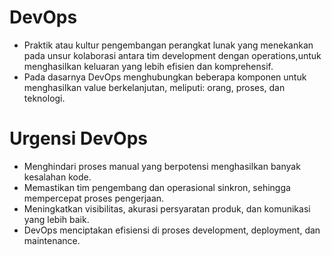 <h1>DevOps</h1>
<ul>
  <li>Praktik atau kultur pengembangan perangkat lunak yang menekankan pada unsur kolaborasi antara tim development dengan operations,untuk menghasilkan keluaran yang lebih efisien dan komprehensif.</li>
  <li>Pada dasarnya DevOps menghubungkan beberapa komponen untuk menghasilkan value berkelanjutan, meliputi: orang, proses, dan teknologi.</li>
</ul>

<h1>Urgensi DevOps</h1>
<ul>
  <li>Menghindari proses manual yang berpotensi menghasilkan banyak kesalahan kode. </li>
  <li>Memastikan tim pengembang dan operasional sinkron, sehingga mempercepat proses pengerjaan. </li>
  <li>Meningkatkan visibilitas, akurasi persyaratan produk, dan komunikasi yang lebih baik.</li>
  <li>DevOps menciptakan efisiensi di proses development, deployment, dan maintenance.</li>
</ul>
